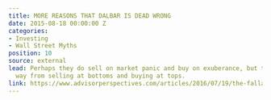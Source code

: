 ```yaml
---
title: MORE REASONS THAT DALBAR IS DEAD WRONG
date: 2015-08-18 00:00:00 Z
categories:
- Investing
- Wall Street Myths
position: 10
source: external
lead: Perhaps they do sell on market panic and buy on exuberance, but that’s a long
  way from selling at bottoms and buying at tops.
link: https://www.advisorperspectives.com/articles/2016/07/19/the-fallacy-behind-investor-versus-fund-returns-and-why-dalbar-is-dead-wrong
---
```


